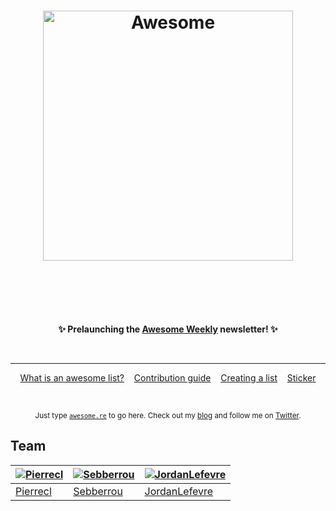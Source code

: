 <h1 align="center">
	<img width="400" src="https://cdn.rawgit.com/sindresorhus/awesome/master/media/logo.svg" alt="Awesome">
	<br>
	<br>
</h1>

<br>
<br>

<p align="center">
	<b>✨ Prelaunching the <a href="https://awesomeweekly.co">Awesome Weekly</a> newsletter! ✨</b>
</p>

<br>

---

<p align="center">
	<a href="awesome.md">What is an awesome list?</a>&nbsp;&nbsp;&nbsp;
	<a href="contributing.md">Contribution guide</a>&nbsp;&nbsp;&nbsp;
	<a href="create-list.md">Creating a list</a>&nbsp;&nbsp;&nbsp;
	<a href="https://www.stickermule.com/marketplace/10034-awesome">Sticker</a>
</p>

<br>

<p align="center">
	<sub>Just type <a href="https://awesome.re"><code>awesome.re</code></a> to go here. Check out my <a href="https://blog.sindresorhus.com">blog</a> and follow me on <a href="https://twitter.com/sindresorhus">Twitter</a>.</sub>
</p>


## Team

[![Pierrecl](http://gravatar.com/avatar/d36a92237c75c5337c17b60d90686bf9?s=144)](https://github.com/pierrecl) | [![Sebberrou](https://gravatar.com/avatar/48fa294e3cd41680b80d3ed6345c7b4d?s=144)](https://github.com/sebberrou) | [![JordanLefevre](https://gravatar.com/avatar/30aba8d6414326b745aa2516f5067d53?s=144)](https://github.com/jordanlefevre)
---|---|---
[Pierrecl](https://github.com/pierrecl) | [Sebberrou](https://github.com/sebberrou) | [JordanLefevre](https://github.com/jordanlefevre)
